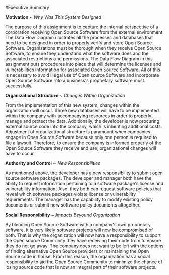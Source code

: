 
#Executive Summary 

 
**Motivation** ~ *Why Was This System Designed*

The purpose of this assignment is to capture the internal perspective of a corporation receiving Open Source Software from the external environment.  The Data Flow Diagram illustrates all the processes and databases that need to be designed in order to properly verify and store Open Source Software.  Organizations must be thorough when they receive Open Source Software, to ensure they understand what the software does and the associated restrictions and permissions.  The Data Flow Diagram in this assignment puts procedures into place that will determine the licenses and vulnerabilities information for associated Open Source Software.  All of this is necessary to avoid illegal use of Open source Software and incorporate Open Source Software into a business's proprietary software most successfully.  


**Organizational Structure** ~ *Changes Within Organization*

From the implementation of this new system, changes within the organization will occur. Three new databases will have to be implemented within the company with accompanying resources in order to properly manage and protect the data. Additionally, the developer is now procuring external source code into the company, which is inheriting additional costs. Adjustment of organizational structure is paramount when companies engage in Open Source Software because only one person is required to file a lawsuit. Therefore, to ensure the company is informed properly of the Open Source Software they receive and use, organizational changes will have to occur.


**Authority and Control** ~ *New Responsibilities*

As mentioned above, the developer has a new responsibility to submit open source software packages.  The developer and manager both have the ability to request information pertaining to a software package's license and vulnerability information.  Also, they both can request software policies that reveal which software packages violate license or vulnerability requirements.  The manager has the capability to modify existing policy documents or submit new software policy documents altogether.



**Social Responsibility** ~ *Impacts Beyound Organization*

By blending Open Source Software with a company's own proprietary software, it is very likely software projects will now be compromised of both. That is why the organization will now have a responsibility to support the Open source Community they have receiving their code from to ensure they do not go away. The company does not want to be left with the options of finding alternative Open Source providers or maintaining the Open Source code in house. From this reason, the organization has a social responsibility to aid the Open Source Community to minimize the chance of losing source code that is now an integral part of their software projects.
  


